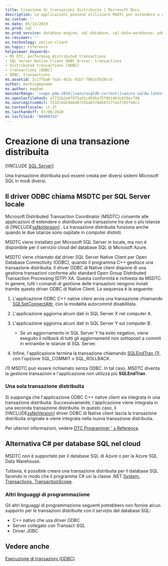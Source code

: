 ```yaml
---
title: Creazione di transazioni distribuite | Microsoft Docs
description: Le applicazioni possono utilizzare MSDTC per estendere o distribuire una transazione tra più istanze di SQL Server. Una classe .NET può inoltre distribuire una transazione.
ms.custom: ''
ms.date: 05/13/2019
ms.prod: sql
ms.prod_service: database-engine, sql-database, sql-data-warehouse, pdw
ms.reviewer: ''
ms.technology: native-client
ms.topic: reference
helpviewer_keywords:
- MS DTC, performing distributed transactions
- SQL Server Native Client ODBC driver, transactions
- distributed transactions [ODBC]
- transactions [ODBC]
- ODBC, transactions
ms.assetid: 2c17fba0-7a3c-453c-91b7-f801e7b39ccb
author: markingmyname
ms.author: maghan
monikerRange: '>=aps-pdw-2016||=azuresqldb-current||=azure-sqldw-latest||>=sql-server-2016||=sqlallproducts-allversions||>=sql-server-linux-2017||=azuresqldb-mi-current'
ms.openlocfilehash: a7732b2e0f975ad1cd026a75f9614b3cb59ec7d8
ms.sourcegitcommit: f3321ed29d6d8725ba6378d207277a57cb5fe8c2
ms.contentlocale: it-IT
ms.lasthandoff: 07/06/2020
ms.locfileid: "86009743"
---
```

# <a name="create-a-distributed-transaction"></a>Creazione di una transazione distribuita

[!INCLUDE [SQL Server](../../../includes/applies-to-version/sql-asdb-asdbmi-asa-pdw.md)]

<!--
The following includes .md file is Empty, as of long before 2019/May/13.
/includes/snac-deprecated.md
-->


Una transazione distribuita può essere creata per diversi sistemi Microsoft SQL in modi diversi.

## <a name="odbc-driver-calls-the-msdtc-for-sql-server-on-premises"></a>Il driver ODBC chiama MSDTC per SQL Server locale

Microsoft Distributed Transaction Coordinator (MSDTC) consente alle applicazioni di estendere o _distribuire_ una transazione tra due o più istanze di [!INCLUDE[ssNoVersion](../../../includes/ssnoversion-md.md)] . La transazione distribuita funziona anche quando le due istanze sono ospitate in computer distinti.

MSDTC viene installato per Microsoft SQL Server in locale, ma non è disponibile per il servizio cloud del database SQL di Microsoft Azure.

MSDTC viene chiamato dal driver SQL Server Native Client per Open Database Connectivity (ODBC), quando il programma C++ gestisce una transazione distribuita. Il driver ODBC di Native client dispone di una gestione transazioni conforme allo standard Open Group Distributed Transaction Processing (DTP) XA. Questa conformità è richiesta da MSDTC. In genere, tutti i comandi di gestione delle transazioni vengono inviati tramite questo driver ODBC di Native Client. La sequenza è la seguente:

1. L'applicazione ODBC C++ native client avvia una transazione chiamando [SQLSetConnectAttr](../../../relational-databases/native-client-odbc-api/sqlsetconnectattr.md), con la modalità autocommit disabilitata.

2. L'applicazione aggiorna alcuni dati in SQL Server X nel computer A.

3. L'applicazione aggiorna alcuni dati in SQL Server Y sul computer B.
    - Se un aggiornamento in SQL Server Y ha esito negativo, viene eseguito il rollback di tutti gli aggiornamenti non sottoposti a commit in entrambe le istanze di SQL Server.

4. Infine, l'applicazione termina la transazione chiamando [SQLEndTran _(1)_](../../../relational-databases/native-client-odbc-api/sqlendtran.md), con l'opzione SQL_COMMIT o SQL_ROLLBACK.

_(1)_ MSDTC può essere richiamato senza ODBC. In tal caso, MSDTC diventa la gestione transazioni e l'applicazione non utilizza più **SQLEndTran**.

### <a name="only-one-distributed-transaction"></a>Una sola transazione distribuita

Si supponga che l'applicazione ODBC C++ native client sia integrata in una transazione distribuita. Successivamente, l'applicazione viene integrata in una seconda transazione distribuita. In questo caso, il [!INCLUDE[ssNoVersion](../../../includes/ssnoversion-md.md)] driver ODBC di Native client lascia la transazione distribuita originale e viene integrata nella nuova transazione distribuita.

Per ulteriori informazioni, vedere [DTC Programmer ' s Reference](https://docs.microsoft.com/previous-versions/windows/desktop/ms686108\(v=vs.85\)).

## <a name="c-alternative-for-sql-database-in-the-cloud"></a>Alternativa C# per database SQL nel cloud

MSDTC non è supportato per il database SQL di Azure o per la Azure SQL Data Warehouse.

Tuttavia, è possibile creare una transazione distribuita per il database SQL facendo in modo che il programma C# usi la classe .NET [System. Transactions. TransactionScope](/dotnet/api/system.transactions.transactionscope).

### <a name="other-programming-languages"></a>Altri linguaggi di programmazione

Gli altri linguaggi di programmazione seguenti potrebbero non fornire alcun supporto per le transazioni distribuite con il servizio del database SQL:

- C++ nativo che usa driver ODBC
- Server collegato con Transact-SQL
- Driver JDBC

## <a name="see-also"></a>Vedere anche

[Esecuzione di transazioni (ODBC)](performing-transactions-in-odbc.md)
